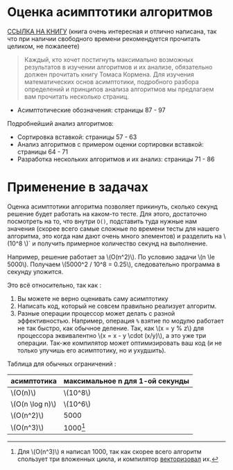 # Оценка асимптотики алгоритмов

[ССЫЛКА НА КНИГУ](https://vk.com/doc191450968_561608466?hash=1K1Cd8tP7N8rZcYeFS8pSJjr82ROC22zM2WlzBbBBzz&dl=RolI6VzGuZKU7zeJEYpjawEP7lZ0yWFsnsqwcJOzkIP) (книга очень интересная и отлично написана, так что при наличии свободного времени рекомендуется прочитать целиком, не пожалеете)

>Каждый, кто хочет постигнуть максимально возможных результатов в изучении алгоритмов и их анализе, обязательно должен прочитать книгу Томаса Кормена.
Для изучения математических основ асимптотики, подробного разбора определений и принципов анализа алгоритмов мы предлагаем вам прочитать несколько страниц. 

* Асимптотические обозначения: страницы 87 - 97

Подробнейший анализ алгоритмов:
* Сортировка вставкой: страницы 57 - 63
* Анализ алгоритмов с примером оценки сортировки вставкой: страницы 64 - 71
* Разработка нескольких алгоритмов и их анализ: страницы 71 - 86

Применение в задачах
===

Оценка асимптотики алгоритма позволяет прикинуть, сколько секунд решение будет работать на каком-то тесте. Для этого, достаточно посмотреть на то, что внутри `O()`, подставить туда нужные нам значения (скорее всего самые сложные по времени тесты для нашего алгоритма, это когда нам дают очень много элементов) и разделить на \\(10^8 \\)` и получить примерное количество секунд на выполнение.

Например, решение работает за \\\(O(n^2)\\). По условию задачи \\(n \le 5000\\). Получаем \\(5000^2 / 10^8 = 0.25\\), следовательно программа в секунду уложится.

Это всё относительно, так как :
1. Вы можете не верно оценивать саму асимптотику
2. Написать код, который не совсем правильно реализует алгоритм. 
3. Разные операции процессор может делать с разной эффективностью. Например, операция `%` взятие по модулю работает не так быстро, как обычное деление. Так, как \\(x = y % z\\) для процессора эквивалентно \\(x = x - y \cdot (x/y)\\), а это уже три операции. Так-же компилятор может оптимизировать ваш код (и не только улучишь его асимптотику, но и ухудшить).

Таблица для обычных ограничений :

| асимптотика  | максимальное n для 1-ой секунды |
| -------- | ------- |
| \\(O(n)\\)  | \\(10^8\\)   |
| \\(O(n \log n)\\) | \\(10^6\\)     |
| \\(O(n^2)\\)    | 5000    |
| \\(O(n^3)\\)    | 1000[^1]   |

[^1]: Для \\(O(n^3)\\) я написал 1000, так как скорее всего алгоритм спользует три вложенных цикла, и компилятор [векторизовал](https://ru.algorithmica.org/cs/arithmetic/simd/) их.